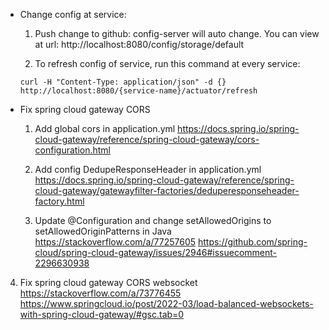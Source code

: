 - Change config at service:
  1. Push change to github: config-server will auto change. You can view at url: http://localhost:8080/config/storage/default

  2. To refresh config of service, run this command at every service:

    ```
    curl -H "Content-Type: application/json" -d {} http://localhost:8080/{service-name}/actuator/refresh
    ```

- Fix spring cloud gateway CORS
  1. Add global cors in application.yml
https://docs.spring.io/spring-cloud-gateway/reference/spring-cloud-gateway/cors-configuration.html
  
  2. Add config DedupeResponseHeader in application.yml
https://docs.spring.io/spring-cloud-gateway/reference/spring-cloud-gateway/gatewayfilter-factories/deduperesponseheader-factory.html

  3. Update @Configuration and change setAllowedOrigins to setAllowedOriginPatterns in Java
https://stackoverflow.com/a/77257605
https://github.com/spring-cloud/spring-cloud-gateway/issues/2946#issuecomment-2296630938

 4. Fix spring cloud gateway CORS websocket
https://stackoverflow.com/a/73776455
https://www.springcloud.io/post/2022-03/load-balanced-websockets-with-spring-cloud-gateway/#gsc.tab=0